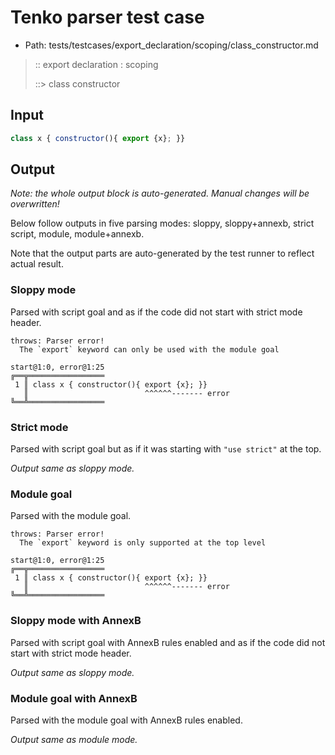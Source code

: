 # Tenko parser test case

- Path: tests/testcases/export_declaration/scoping/class_constructor.md

> :: export declaration : scoping
>
> ::> class constructor

## Input

`````js
class x { constructor(){ export {x}; }}
`````

## Output

_Note: the whole output block is auto-generated. Manual changes will be overwritten!_

Below follow outputs in five parsing modes: sloppy, sloppy+annexb, strict script, module, module+annexb.

Note that the output parts are auto-generated by the test runner to reflect actual result.

### Sloppy mode

Parsed with script goal and as if the code did not start with strict mode header.

`````
throws: Parser error!
  The `export` keyword can only be used with the module goal

start@1:0, error@1:25
╔══╦═════════════════
 1 ║ class x { constructor(){ export {x}; }}
   ║                          ^^^^^^------- error
╚══╩═════════════════

`````

### Strict mode

Parsed with script goal but as if it was starting with `"use strict"` at the top.

_Output same as sloppy mode._

### Module goal

Parsed with the module goal.

`````
throws: Parser error!
  The `export` keyword is only supported at the top level

start@1:0, error@1:25
╔══╦═════════════════
 1 ║ class x { constructor(){ export {x}; }}
   ║                          ^^^^^^------- error
╚══╩═════════════════

`````

### Sloppy mode with AnnexB

Parsed with script goal with AnnexB rules enabled and as if the code did not start with strict mode header.

_Output same as sloppy mode._

### Module goal with AnnexB

Parsed with the module goal with AnnexB rules enabled.

_Output same as module mode._
